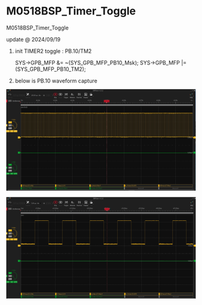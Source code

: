 # M0518BSP_Timer_Toggle
 M0518BSP_Timer_Toggle

update @ 2024/09/19

1. init TIMER2 toggle : PB.10/TM2

    SYS->GPB_MFP &= ~(SYS_GPB_MFP_PB10_Msk);
    SYS->GPB_MFP |= (SYS_GPB_MFP_PB10_TM2);

2. below is PB.10 waveform capture

![image](https://github.com/released/M0518BSP_Timer_Toggle/blob/main/scope_1.jpg)


![image](https://github.com/released/M0518BSP_Timer_Toggle/blob/main/scope_2.jpg)

